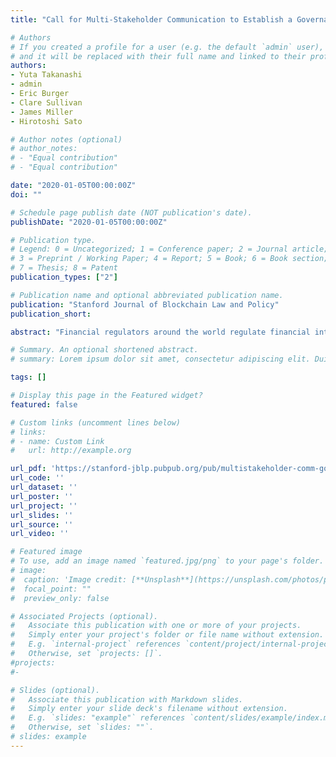 ```yaml
---
title: "Call for Multi-Stakeholder Communication to Establish a Governance Mechanism for the Emerging Blockchain-Based Financial Ecosystem, Part 1 of 2"

# Authors
# If you created a profile for a user (e.g. the default `admin` user), write the username (folder name) here
# and it will be replaced with their full name and linked to their profile.
authors:
- Yuta Takanashi
- admin
- Eric Burger
- Clare Sullivan
- James Miller
- Hirotoshi Sato

# Author notes (optional)
# author_notes:
# - "Equal contribution"
# - "Equal contribution"

date: "2020-01-05T00:00:00Z"
doi: ""

# Schedule page publish date (NOT publication's date).
publishDate: "2020-01-05T00:00:00Z"

# Publication type.
# Legend: 0 = Uncategorized; 1 = Conference paper; 2 = Journal article;
# 3 = Preprint / Working Paper; 4 = Report; 5 = Book; 6 = Book section;
# 7 = Thesis; 8 = Patent
publication_types: ["2"]

# Publication name and optional abbreviated publication name.
publication: "Stanford Journal of Blockchain Law and Policy"
publication_short:

abstract: "Financial regulators around the world regulate financial intermediaries and activities to achieve their regulatory goals including investor/consumer protection, financial stability and prevention of financial crimes, and in so doing address various market failures. These objectives are needed in the social interest regardless of the technologies used by the financial system. Blockchain technology and any financial ecosystem based on it have technical characteristics including decentralization, autonomization, anonymization and globalization, which could undermine the ability of regulators to achieve regulatory goals. Especially when it comes to preventing financial crimes, these characteristics could have significant negative impact on the ability of regulators. The intergovernmental Financial Action Task Force (“FATF”) recognizes these issues and is tackling them by issuing multiple guidelines; however, it seems that such efforts are falling behind rapid technological developments. Thus, financial regulators must discover ways to achieve regulatory goals even in a blockchain-based financial ecosystem. This situation is similar to the case of telecommunication regulators during the rise of the Internet. The Internet complicated their regulatory goals including intellectual property rights protection and contents regulation. Thus, their relevant experiences provide a good reference. In the face of such difficulties in cyberspace, it was suggested to invoke not just law but also social norms, market mechanisms and architecture (software and hardware) to achieve a certain level of oversight. In fact, various stakeholders cooperated towards utilizing these modes of oversight in order to address issues brought by the Internet. Based on the lessons from the Internet, financial regulators should recognize that cooperation between multi-stakeholders would be beneficial for them, and they should actively play a role towards establishing a cooperative environment among stakeholders. Especially because code embedded in a blockchain system could determine the level of oversight on the activities within a blockchain-based financial ecosystem, regulators should consider ways to cooperate with engineering communities developing code despite often disparate incentives and mindsets. Once regulators successfully establish a cooperative relationship with the engineering community and can together develop code that facilitates mechanisms to achieve regulatory goals, they still must empower society to use such code in order to actually achieve regulatory goals, which requires consideration on alignment with social norms and market competitiveness; thus, regulators must cooperate with other stakeholders including businesses and users. Through these considerations, this paper concludes that regulators should establish multi-stakeholder governance mechanisms within a blockchain-based financial ecosystem by improving cooperation among stakeholders. The final part of this paper provides some thoughts on relevant open questions, which we will continue to work on."

# Summary. An optional shortened abstract.
# summary: Lorem ipsum dolor sit amet, consectetur adipiscing elit. Duis posuere tellus ac convallis placerat. Proin tincidunt magna sed ex sollicitudin condimentum.

tags: []

# Display this page in the Featured widget?
featured: false

# Custom links (uncomment lines below)
# links:
# - name: Custom Link
#   url: http://example.org

url_pdf: 'https://stanford-jblp.pubpub.org/pub/multistakeholder-comm-governance/release/1'
url_code: ''
url_dataset: ''
url_poster: ''
url_project: ''
url_slides: ''
url_source: ''
url_video: ''

# Featured image
# To use, add an image named `featured.jpg/png` to your page's folder.
# image:
#  caption: 'Image credit: [**Unsplash**](https://unsplash.com/photos/pLCdAaMFLTE)'
#  focal_point: ""
#  preview_only: false

# Associated Projects (optional).
#   Associate this publication with one or more of your projects.
#   Simply enter your project's folder or file name without extension.
#   E.g. `internal-project` references `content/project/internal-project/index.md`.
#   Otherwise, set `projects: []`.
#projects:
#-

# Slides (optional).
#   Associate this publication with Markdown slides.
#   Simply enter your slide deck's filename without extension.
#   E.g. `slides: "example"` references `content/slides/example/index.md`.
#   Otherwise, set `slides: ""`.
# slides: example
---
```


